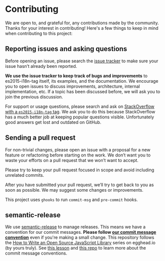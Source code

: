 # Contributing

We are open to, and grateful for, any contributions made by the community.
Thanks for your interest in contributing! Here's a few things to keep in mind when contributing to this project:

## Reporting issues and asking questions

Before opening an issue, please search the [issue tracker](https://github.com/skolmer/es2015-i18n-tag/issues) to make sure your issue hasn’t already been reported.

**We use the issue tracker to keep track of bugs and improvements** to es2015-i18n-tag itself, its examples, and the documentation. We encourage you to open issues to discuss improvements, architecture, internal implementation, etc. If a topic has been discussed before, we will ask you to join the previous discussion.

For support or usage questions, please search and ask on [StackOverflow with a `es2015-i18n-tag` tag](https://stackoverflow.com/questions/tagged/es2015-i18n-tag). We ask you to do this because StackOverflow has a much better job at keeping popular questions visible. Unfortunately good answers get lost and outdated on GitHub.

## Sending a pull request

For non-trivial changes, please open an issue with a proposal for a new feature or refactoring before starting on the work. We don’t want you to waste your efforts on a pull request that we won’t want to accept.

Please try to keep your pull request focused in scope and avoid including unrelated commits.

After you have submitted your pull request, we’ll try to get back to you as soon as possible. We may suggest some changes or improvements.

This project uses `ghooks` to run `commit-msg` and `pre-commit` hooks.

## semantic-release

We use [semantic-release](http://npm.im/semantic-release) to manage releases. This means we have a convention for our commit messages.
**Please follow [our commit message convention](https://github.com/conventional-changelog/conventional-changelog-angular/blob/ed32559941719a130bb0327f886d6a32a8cbc2ba/convention.md)**
even if you're making a small change. This repository follows the
[How to Write an Open Source JavaScript Library](https://egghead.io/series/how-to-write-an-open-source-javascript-library)
series on egghead.io (by yours truly). See
[this lesson](https://egghead.io/lessons/javascript-how-to-write-a-javascript-library-writing-conventional-commits-with-commitizen?series=how-to-write-an-open-source-javascript-library)
and [this repo](https://github.com/ajoslin/conventional-changelog/blob/master/conventions/angular.md)
to learn more about the commit message conventions.

